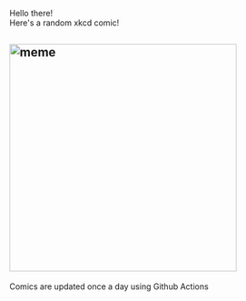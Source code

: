 Hello there! <br>Here's a random xkcd comic!<br>
## <img src="https://imgs.xkcd.com/comics/seat_selection.png" alt="meme" width="400"/><br>
Comics are updated once a day using Github Actions